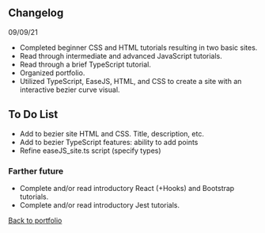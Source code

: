 ## Changelog  
09/09/21  
- Completed beginner CSS and HTML tutorials resulting in two basic sites.
- Read through intermediate and advanced JavaScript tutorials.
- Read through a brief TypeScript tutorial.
- Organized portfolio.
- Utilized TypeScript, EaseJS, HTML, and CSS to create a site with an interactive bezier curve visual.  
    
## To Do List  
- Add to bezier site HTML and CSS. Title, description, etc.
- Add to bezier TypeScript features: ability to add points  
- Refine easeJS_site.ts script (specify types)  
### Farther future  
- Complete and/or read introductory React (+Hooks) and Bootstrap tutorials.  
- Complete and/or read introductory Jest tutorials.  
  
[Back to portfolio](https://timblakel.github.io/)